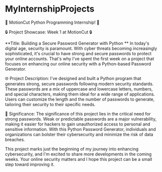 # MyInternshipProjects
🚀 MotionCut Python Programming Internship! 🐍

🔒 Project Showcase: Week 1 at MotionCut 🔒

**Title: Building a Secure Password Generator with Python
**
In today's digital age, security is paramount. With cyber threats becoming increasingly sophisticated, it's crucial to have strong and secure passwords to protect your online accounts. That's why I've spent the first week on a project that focuses on enhancing our online security with a Python-based Password Generator.

🌐 Project Description:
I've designed and built a Python program that generates strong, secure passwords following modern security standards. These passwords are a mix of uppercase and lowercase letters, numbers, and special characters, making them ideal for a wide range of applications. Users can customize the length and the number of passwords to generate, tailoring their security to their specific needs.

🔑 Significance:
The significance of this project lies in the critical need for strong passwords. Weak or predictable passwords are a major vulnerability, making it easier for hackers to gain unauthorized access to personal and sensitive information. With this Python Password Generator, individuals and organizations can bolster their cybersecurity and minimize the risk of data breaches.

This project marks just the beginning of my journey into enhancing cybersecurity, and I'm excited to share more developments in the coming weeks. Your online security matters and I hope this project can be a small step toward improving it.
